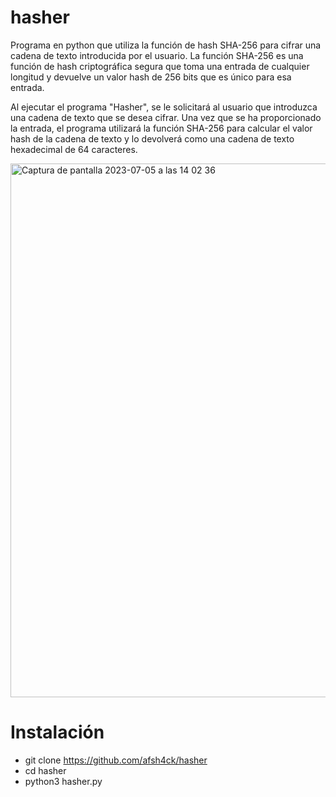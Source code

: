 # hasher
Programa en python que utiliza la función de hash SHA-256 para cifrar una cadena de texto introducida por el usuario. La función SHA-256 es una función de hash criptográfica segura que toma una entrada de cualquier longitud y devuelve un valor hash de 256 bits que es único para esa entrada.

Al ejecutar el programa "Hasher", se le solicitará al usuario que introduzca una cadena de texto que se desea cifrar. Una vez que se ha proporcionado la entrada, el programa utilizará la función SHA-256 para calcular el valor hash de la cadena de texto y lo devolverá como una cadena de texto hexadecimal de 64 caracteres.

<img width="854" alt="Captura de pantalla 2023-07-05 a las 14 02 36" src="https://github.com/afsh4ck/hasher/assets/132138425/4b55c811-8bcd-47d9-8464-02ede897dee0">

# Instalación
- git clone https://github.com/afsh4ck/hasher
- cd hasher
- python3 hasher.py

